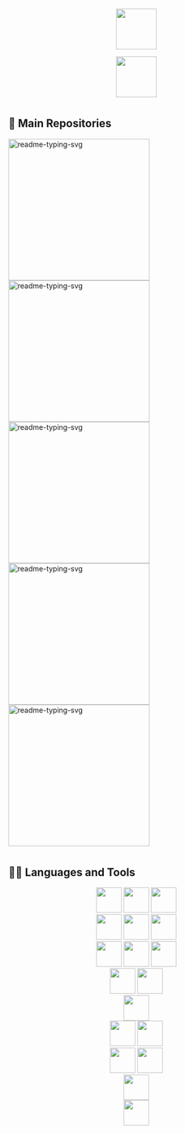 #

<p align="center">
  <img height="80px" src="https://github.com/user-attachments/assets/fe145055-fc1b-4f45-a8a1-80cd1ddf4ade">
</p>

<p align="center">
  <img height="80px" src="https://github.com/user-attachments/assets/2f3ca537-0cfd-41d7-aafb-47f47af31630">
</p>

#

<summary>
  <h2> 📘 Main Repositories </h2>
</summary>

<p align="left">
  <a href="https://github.com/Vinokaa/V-Swing"><img width="278" src="https://denvercoder1-github-readme-stats.vercel.app/api/pin/?username=Vinokaa&repo=V-Swing&theme=react&bg_color=1F222E&title_color=D600FF&hide_border=true&icon_color=F8D866&show_icons=false" alt="readme-typing-svg"></a>
  <a href="https://github.com/Vinokaa/Dam-Management-Web-App"><img width="278" src="https://denvercoder1-github-readme-stats.vercel.app/api/pin/?username=Vinokaa&repo=Dam-Management-Web-App&theme=react&bg_color=1F222E&title_color=D600FF&hide_border=true&icon_color=F8D866&show_icons=false" alt="readme-typing-svg"></a>
  <a href="https://github.com/Vinokaa/Java-Data-Structures"><img width="278" src="https://denvercoder1-github-readme-stats.vercel.app/api/pin/?username=Vinokaa&repo=Java-Data-Structures&theme=react&bg_color=1F222E&title_color=D600FF&hide_border=true&icon_color=F8D866&show_icons=false" alt="readme-typing-svg"></a>
  <a href="https://github.com/Vinokaa/C-Data-Structures"><img width="278" src="https://denvercoder1-github-readme-stats.vercel.app/api/pin/?username=Vinokaa&repo=C-Data-Structures&theme=react&bg_color=1F222E&title_color=D600FF&hide_border=true&icon_color=F8D866&show_icons=false" alt="readme-typing-svg"></a>
  <a href="https://github.com/Vinokaa/Binary-Text-Editor"><img width="278" src="https://denvercoder1-github-readme-stats.vercel.app/api/pin/?username=Vinokaa&repo=Binary-Text-Editor&theme=react&bg_color=1F222E&title_color=D600FF&hide_border=true&icon_color=F8D866&show_icons=false" alt="readme-typing-svg"></a>
</p>

#

<summary>
  <h2> 👨‍💻 Languages and Tools </h2>
  <div align="center">
    <img height="50px" src="https://github.com/user-attachments/assets/2343a9e3-6073-4b79-859e-ceeef20c2478">
    <img height="50px" src="https://img.shields.io/badge/-00599C?style=for-the-badge&logo=c&logoColor=white">
    <img height="50px" src="https://img.shields.io/badge/python-3776AB?style=for-the-badge&logo=python&logoColor=white"> 
  </div>
  <div align="center">
    <img height="50px" src="https://img.shields.io/badge/html5-E34F26?style=for-the-badge&logo=html5&logoColor=white"> 
    <img height="50px" src="https://img.shields.io/badge/css-1572B6?style=for-the-badge&logo=css3&logoColor=white"> 
    <img height="50px" src="https://img.shields.io/badge/javascript-F7DF1E?style=for-the-badge&logo=javascript&logoColor=black"> 
  </div>
  <div align="center">
    <img height="50px" src="https://img.shields.io/badge/php-777BB3?style=for-the-badge&logo=php&logoColor=white">
    <img height="50px" src="https://img.shields.io/badge/mysql-4479A1?style=for-the-badge&logo=mysql&logoColor=white">
    <img height="50px" src="https://img.shields.io/badge/flask-000000?style=for-the-badge&logo=flask&logoColor=white">
  </div>
  <div align="center">
    <img height="50px" src="https://img.shields.io/badge/apache%20spark-e25a1c?style=for-the-badge&logo=apachespark&logoColor=white">
    <img height="50px" src="https://img.shields.io/badge/apache%20hadoop-ffff00?style=for-the-badge&logo=apachehadoop&logoColor=black">
  </div>
  <div align="center">
    <img height="50px" src="https://img.shields.io/badge/packet%20tracer-049FD9?style=for-the-badge&logo=cisco&logoColor=white">
  </div>
  <div align="center">
    <img height="50px" src="https://img.shields.io/badge/linux-FCC624?style=for-the-badge&logo=linux&logoColor=black">
    <img height="50px" src="https://github.com/user-attachments/assets/b03bb283-f3d0-4146-b83e-ddf73feac8af">
  </div>
  <div align="center">
    <img height="50px" src="https://img.shields.io/badge/github-181717?style=for-the-badge&logo=github&logoColor=white">
    <img height="50px" src="https://img.shields.io/badge/git-F05032?style=for-the-badge&logo=git&logoColor=white">
  </div>
  <div align="center">
    <img height="50px" src="https://github.com/user-attachments/assets/428a9afe-5ea0-4bee-8a96-4e666a7e9d52">
  </div>
  <div align="center">
    <img height="50px" src="https://img.shields.io/badge/uml-962444?style=for-the-badge&logo=uml&logoColor=white">
  </div>
</summary>
